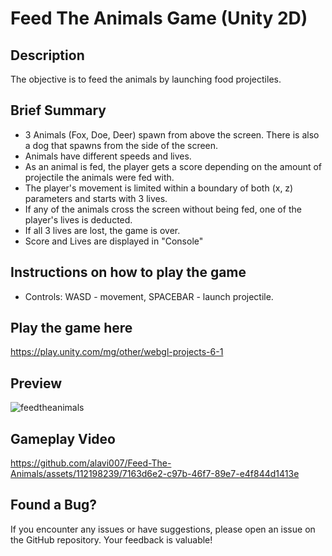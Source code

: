 # Feed The Animals Game (Unity 2D)

## Description

The objective is to feed the animals by launching food projectiles. 

## Brief Summary

- 3 Animals (Fox, Doe, Deer) spawn from above the screen. There is also a dog that spawns from the side of the screen. 
- Animals have different speeds and lives. 
- As an animal is fed, the player gets a score depending on the amount of projectile the animals were fed with.
- The player's movement is limited within a boundary of both (x, z) parameters and starts with 3 lives.
- If any of the animals cross the screen without being fed, one of the player's lives is deducted.
- If all 3 lives are lost, the game is over.
- Score and Lives are displayed in "Console"

## Instructions on how to play the game

- Controls: WASD - movement, SPACEBAR - launch projectile.

## Play the game here

https://play.unity.com/mg/other/webgl-projects-6-1

## Preview

![feedtheanimals](https://github.com/alavi007/Feed-The-Animals/assets/112198239/c0c4042b-0f21-4c27-8755-639cc5bdbd00)

## Gameplay Video

https://github.com/alavi007/Feed-The-Animals/assets/112198239/7163d6e2-c97b-46f7-89e7-e4f844d1413e

## Found a Bug?

If you encounter any issues or have suggestions, please open an issue on the GitHub repository. Your feedback is valuable!
